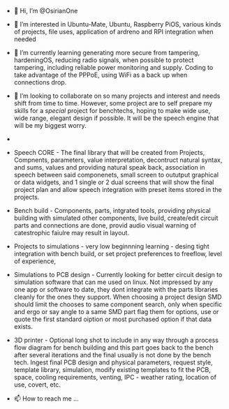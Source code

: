 - 👋 Hi, I’m @OsirianOne
- 👀 I’m interested in Ubuntu-Mate, Ubuntu, Raspberry PiOS, various kinds of projects, file uses, application of ardreno and RPI integration when needed
- 🌱 I’m currently learning generating more secure from tampering, hardeningOS, reducing radio signals, when possible to protect tampering, including reliable power monitoring and supply.  Coding to take advantage of the PPPoE, using WiFi as a back up when connections drop.
- 💞️ I’m looking to collaborate on so many projects and interest and needs shift from time to time.  However, some project are to self prepare my skills for a *special* project for benchtechs, hoping to make wide use, wide range, elegant design if possible.  It will be the speech engine that will be my biggest worry. 
- 
- Speech CORE - The final library that will be created from Projects, Compnents, parameters, value interpretation, decontruct natural syntax, and sums, values and providing natural speak back, association in speech between said componenets, small screen to oututput graphical or data widgets, and 1 single or 2 dual screens that will show the final project plan and allow speech integration with preset items stored in the projects. 
- Bench build - Components, parts, intgrated tools, providing physical building with simulated other components, live build, create/edit circuit parts and connections are done, provid audio visual warning of catestrophic faiulre may result in layout.
- Projects to simulations - very low beginnning learning - desing tight integration with bench build, or set project preferences to freeflow, level of experience,
- Simulations to PCB design - Currently looking for better circuit design to simulation software that can me used on linux. Not impressed by any one app or software to date, they dont integrate with the parts libraries cleanly for the ones they support.  When choosing a project design SMD should limit the chooses to same component search, only when specific and ergo or say angle to a same SMD part flag them for options, use or quote the first standard oiption or most purchased option if that data exists.
- 3D printer - Optional long shot to include in any way through a process flow diagram for bench building and this part goes back to the bench after several iterations and the final usually is not done by the bench tech. Ingest final PCB design and physical parameters, request style, template library, simulation, modify existing templates to fit the PCB, space, cooling requirements, venting, IPC - weather rating, location of use, covert, etc. 

- 📫 How to reach me ...

<!---
OsirianOne/OsirianOne is a ✨ special ✨ repository because its `README.md` (this file) appears on your GitHub profile.
You can click the Preview link to take a look at your changes.
--->
